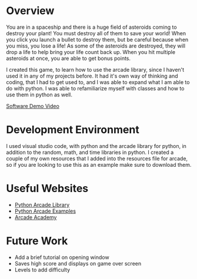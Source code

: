 # Overview

You are in a spaceship and there is a huge field of asteroids coming to destroy your plant! You must destroy all of them to save your world! When you click you launch a bullet to destroy them, but be careful because when you miss, you lose a life! As some of the asteroids are destroyed, they will drop a life to help bring your life count back up. When you hit multiple asteroids at once, you are able to get bonus points. 

I created this game, to learn how to use the arcade library, since I haven't used it in any of my projects before. It had it's own way of thinking and coding, that I had to get used to, and I was able to expand what I am able to do with python. I was able to refamiliarize myself with classes and how to use them in python as well.

[Software Demo Video](https://youtu.be/_pCGQ33dmYI)

# Development Environment

I used visual studio code, with python and the arcade library for python, in addition to the random, math, and time libraries in python. 
I created a couple of my own resources that I added into the resources file for arcade, so if you are looking to use this as an example make sure to download them.

# Useful Websites

* [Python Arcade Library](https://arcade.academy/arcade.html)
* [Python Arcade Examples](https://arcade.academy/examples/index.html#sprites)
* [Arcade Academy](https://learn.arcade.academy/chapters/18_sprites_and_collisions/sprites.html#basic-sprites-and-collisions)

# Future Work

* Add a brief tutorial on opening window
* Saves high score and displays on game over screen
* Levels to add difficulty